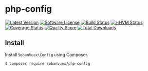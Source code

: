 php-config
==========

[![Latest Version](https://img.shields.io/github/release/sobanvuex/php-config.svg?style=flat-square)](https://github.com/sobanvuex/php-config/releases)
[![Software License](https://img.shields.io/badge/license-MIT-brightgreen.svg?style=flat-square)](LICENSE.md)
[![Build Status](https://img.shields.io/travis/sobanvuex/php-config/master.svg?style=flat-square)](https://travis-ci.org/sobanvuex/php-config)
[![HHVM Status](https://img.shields.io/hhvm/sobanvuex/php-config.svg?style=flat-square)](http://hhvm.h4cc.de/package/sobanvuex/php-config)
[![Coverage Status](https://img.shields.io/scrutinizer/coverage/g/sobanvuex/php-config.svg?style=flat-square)](https://scrutinizer-ci.com/g/sobanvuex/php-config/code-structure)
[![Quality Score](https://img.shields.io/scrutinizer/g/sobanvuex/php-config.svg?style=flat-square)](https://scrutinizer-ci.com/g/sobanvuex/php-config)
[![Total Downloads](https://img.shields.io/packagist/dt/sobanvuex/php-config.svg?style=flat-square)](https://packagist.org/packages/sobanvuex/php-config)

Install
-------

Install `SobanVuex\Config` using Composer.

```
$ composer require sobanvuex/php-config
```

